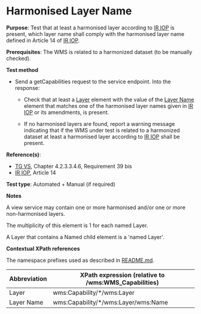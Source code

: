 # Harmonised Layer Name

**Purpose**: Test that at least a harmonised layer according to [IR IOP](./README.md#ref_IR_IOP) is present, which layer name shall comply with the harmonised layer name defined in Article 14 of [IR IOP](./README.md#ref_IR_IOP).

**Prerequisites**: The WMS is related to a harmonized dataset (to be manually checked).

**Test method**

* Send a getCapabilities request to the service endpoint. Into the response:

  * Check that at least a [Layer](#layer) element with the value of the [Layer Name](#layerName) element that matches one of the harmonised layer names given in [IR IOP](./README.md#ref_IR_IOP) or its amendments, is present.

  * If no harmonised layers are found, report a warning message indicating that if the WMS under test is related to a harmonized dataset at least a harmonised layer according to [IR IOP](./README.md#ref_IR_IOP) shall be present.

**Reference(s)**:
* [TG VS](./README.md#ref_TG_VS), Chapter 4.2.3.3.4.6, Requirement 39 bis
* [IR IOP](./README.md#ref_IR_IOP), Article 14

**Test type**: Automated + Manual (if required)

**Notes**

A view service may contain one or more harmonised and/or one or more non-harmonised layers.

The multiplicity of this element is 1 for each named Layer.

A Layer that contains a Named child element is a 'named Layer'.

**Contextual XPath references**

The namespace prefixes used as described in [README.md](./README.md#namespaces).

Abbreviation                                               |  XPath expression (relative to /wms:WMS_Capabilities)
---------------------------------------------------------- | -------------------------------------------------------------------------
Layer <a name="layer"></a> | wms:Capability/*/wms:Layer
Layer Name <a name="layerName"></a> | wms:Capability/*/wms:Layer/wms:Name

